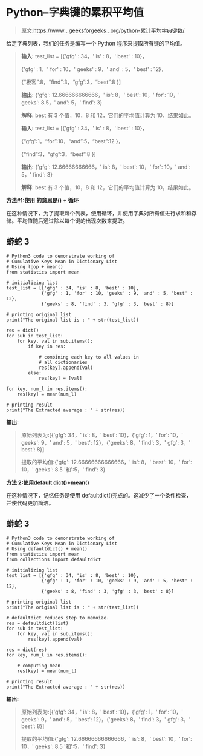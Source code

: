 # Python–字典键的累积平均值

> 原文:[https://www . geeksforgeeks . org/python-累计平均字典键数/](https://www.geeksforgeeks.org/python-cumulative-mean-of-dictionary-keys/)

给定字典列表，我们的任务是编写一个 Python 程序来提取所有键的平均值。

> **输入:** test_list = [{'gfg' : 34，' is' : 8，' best' : 10}，
> 
> {'gfg' : 1，' for' : 10，' geeks' : 9，' and' : 5，' best' : 12}，
> 
> {“极客”:8，“find”:3，“gfg”:3，“best”:8 }]
> 
> **输出:** {'gfg': 12.666666666666，' is': 8，' best': 10，' for': 10，' geeks': 8.5，' and': 5，' find': 3}
> 
> **解释:** best 有 3 个值，10，8 和 12，它们的平均值计算为 10，结果如此。
> 
> **输入:** test_list = [{'gfg' : 34，' is' : 8，' best' : 10}，
> 
> {“gfg”:1，“for”:10，“and”:5，“best”:12 }，
> 
> {“find”:3，“gfg”:3，“best”:8 }]
> 
> **输出:** {'gfg': 12.66666666666，' is': 8，' best': 10，' for': 10，' and': 5，' find': 3}
> 
> **解释:** best 有 3 个值，10，8 和 12，它们的平均值计算为 10，结果如此。

**方法#1:使用** [**的意思是()**](https://www.geeksforgeeks.org/python-statistics-mean-function/) **+** [**循环**](https://www.geeksforgeeks.org/python-for-loops/)

在这种情况下，为了提取每个列表，使用循环，并使用字典对所有值进行求和和存储。平均值随后通过除以每个键的出现次数来提取。

## 蟒蛇 3

```
# Python3 code to demonstrate working of
# Cumulative Keys Mean in Dictionary List
# Using loop + mean()
from statistics import mean

# initializing list
test_list = [{'gfg' : 34, 'is' : 8, 'best' : 10},
             {'gfg' : 1, 'for' : 10, 'geeks' : 9, 'and' : 5, 'best' : 12},
             {'geeks' : 8, 'find' : 3, 'gfg' : 3, 'best' : 8}]

# printing original list
print("The original list is : " + str(test_list))

res = dict()
for sub in test_list:
    for key, val in sub.items():
        if key in res:

            # combining each key to all values in
            # all dictionaries
            res[key].append(val)
        else:
            res[key] = [val]

for key, num_l in res.items():
    res[key] = mean(num_l)

# printing result
print("The Extracted average : " + str(res))
```

**输出:**

> 原始列表为:[{'gfg': 34，' is': 8，' best': 10}，{'gfg': 1，' for': 10，' geeks': 9，' and': 5，' best': 12}，{'geeks': 8，' find': 3，' gfg': 3，' best': 8}]
> 
> 提取的平均值:{'gfg': 12.66666666666666，' is': 8，' best': 10，' for': 10，' geeks': 8.5 '和':5，' find': 3}

**方法 2:使用**[**default dict()**](https://www.geeksforgeeks.org/defaultdict-in-python/)**+mean()**

在这种情况下，记忆任务是使用 defaultdict()完成的。这减少了一个条件检查，并使代码更加简洁。

## 蟒蛇 3

```
# Python3 code to demonstrate working of
# Cumulative Keys Mean in Dictionary List
# Using defaultdict() + mean()
from statistics import mean
from collections import defaultdict

# initializing list
test_list = [{'gfg' : 34, 'is' : 8, 'best' : 10},
             {'gfg' : 1, 'for' : 10, 'geeks' : 9, 'and' : 5, 'best' : 12},
             {'geeks' : 8, 'find' : 3, 'gfg' : 3, 'best' : 8}]

# printing original list
print("The original list is : " + str(test_list))

# defaultdict reduces step to memoize.
res = defaultdict(list)
for sub in test_list:
    for key, val in sub.items():
        res[key].append(val)

res = dict(res)
for key, num_l in res.items():

    # computing mean
    res[key] = mean(num_l)

# printing result
print("The Extracted average : " + str(res))
```

**输出:**

> 原始列表为:[{'gfg': 34，' is': 8，' best': 10}，{'gfg': 1，' for': 10，' geeks': 9，' and': 5，' best': 12}，{'geeks': 8，' find': 3，' gfg': 3，' best': 8}]
> 
> 提取的平均值:{'gfg': 12.66666666666666，' is': 8，' best': 10，' for': 10，' geeks': 8.5 '和':5，' find': 3}